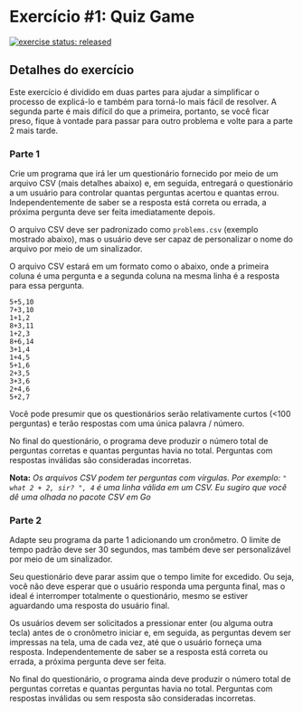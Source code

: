 # Exercício #1: Quiz Game

[![exercise status: released](https://img.shields.io/badge/exercise%20status-released-green.svg?style=for-the-badge)](https://gophercises.com/exercises/quiz)

## Detalhes do exercício

Este exercício é dividido em duas partes para ajudar a simplificar o processo de explicá-lo e também para torná-lo mais fácil de resolver. A segunda parte é mais difícil do que a primeira, portanto, se você ficar preso, fique à vontade para passar para outro problema e volte para a parte 2 mais tarde.

### Parte 1

Crie um programa que irá ler um questionário fornecido por meio de um arquivo CSV (mais detalhes abaixo) e, em seguida, entregará o questionário a um usuário para controlar quantas perguntas acertou e quantas errou. Independentemente de saber se a resposta está correta ou errada, a próxima pergunta deve ser feita imediatamente depois.

O arquivo CSV deve ser padronizado como `problems.csv` (exemplo mostrado abaixo), mas o usuário deve ser capaz de personalizar o nome do arquivo por meio de um sinalizador.

O arquivo CSV estará em um formato como o abaixo, onde a primeira coluna é uma pergunta e a segunda coluna na mesma linha é a resposta para essa pergunta.

```
5+5,10
7+3,10
1+1,2
8+3,11
1+2,3
8+6,14
3+1,4
1+4,5
5+1,6
2+3,5
3+3,6
2+4,6
5+2,7
```

Você pode presumir que os questionários serão relativamente curtos (<100 perguntas) e terão respostas com uma única palavra / número.

No final do questionário, o programa deve produzir o número total de perguntas corretas e quantas perguntas havia no total. Perguntas com respostas inválidas são consideradas incorretas.

**Nota:** *Os arquivos CSV podem ter perguntas com vírgulas. Por exemplo: `" what 2 + 2, sir? ", 4` é uma linha válida em um CSV. Eu sugiro que você dê uma olhada no pacote CSV em Go*

### Parte 2

Adapte seu programa da parte 1 adicionando um cronômetro. O limite de tempo padrão deve ser 30 segundos, mas também deve ser personalizável por meio de um sinalizador.


Seu questionário deve parar assim que o tempo limite for excedido. Ou seja, você não deve esperar que o usuário responda uma pergunta final, mas o ideal é interromper totalmente o questionário, mesmo se estiver aguardando uma resposta do usuário final.

Os usuários devem ser solicitados a pressionar enter (ou alguma outra tecla) antes de o cronômetro iniciar e, em seguida, as perguntas devem ser impressas na tela, uma de cada vez, até que o usuário forneça uma resposta. Independentemente de saber se a resposta está correta ou errada, a próxima pergunta deve ser feita.

No final do questionário, o programa ainda deve produzir o número total de perguntas corretas e quantas perguntas havia no total. Perguntas com respostas inválidas ou sem resposta são consideradas incorretas.

